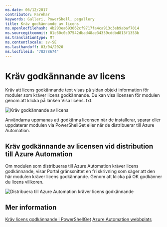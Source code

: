 ```yaml
---
ms.date: 06/12/2017
contributor: Farehar
keywords: Galleri, PowerShell, psgallery
title: Kräv godkännande av licens
ms.openlocfilehash: 4b293ea693062cf9717fa4ca913c3eb9abaf7014
ms.sourcegitcommit: 01c60c0c97542dbad48ae34339cddbd813f1353b
ms.translationtype: MT
ms.contentlocale: sv-SE
ms.lasthandoff: 03/04/2020
ms.locfileid: "78278674"
---
```

# <a name="require-license-acceptance"></a>Kräv godkännande av licens

Kräv att licens godkännande text visas på sidan objekt information för moduler som kräver licens godkännande. Du kan visa licensen för modulen genom att klicka på länken Visa licens. txt.

![Kräv godkännande av licens](media/packages-that-require-license-acceptance/RequireLicenseAcceptance.png)

Användarna uppmanas att godkänna licensen när de installerar, sparar eller uppdaterar modulen via PowerShellGet eller när de distribuerar till Azure Automation.

## <a name="require-license-acceptance-on-deploy-to-azure-automation"></a>Kräv godkännande av licensen vid distribution till Azure Automation

Om modulen som distribueras till Azure Automation kräver licens godkännande, visar Portal gränssnittet en fri skrivning som säger att den här modulen kräver licens godkännande. Genom att klicka på OK godkänner du licens villkoren.

![Distribuera till Azure Automation kräver licens godkännande](media/packages-that-require-license-acceptance/DeployToAzureAutomationRequireLicenseAcceptanceDisclaimer.png)

## <a name="more-details"></a>Mer information

[Kräv licens godkännande i PowerShellGet](../../concepts/module-license-acceptance.md)
[Azure Automation webbplats](/azure/automation)
